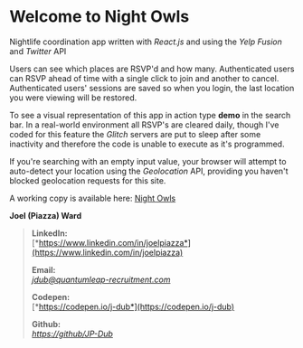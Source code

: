 Welcome to Night Owls
=========================

Nightlife coordination app written with *React.js* and using the *Yelp Fusion* and *Twitter* API

Users can see which places are RSVP'd and how many. Authenticated users can RSVP ahead of time with a single click to join and another to cancel. Authenticated users' sessions are saved so when you login, the last location you were viewing will be restored.

To see a visual representation of this app in action type **demo** in the search bar. In a real-world environment all RSVP's are cleared daily, though I've coded for this feature the *Glitch* servers are put to sleep after some inactivity and therefore the code is unable to execute as it's programmed.

If you're searching with an empty input value, your browser will attempt to auto-detect your location using the *Geolocation* API, providing you haven't blocked geolocation requests for this site.

A working copy is available here: [Night Owls](https://react-night-owls.glitch.me/)

**Joel (Piazza) Ward**

  >**LinkedIn:**  
  [*https://www.linkedin.com/in/joelpiazza*](https://www.linkedin.com/in/joelpiazza)
  >
  >**Email:**  
  [*jdub@quantumleap-recruitment.com*](mailto:jdub@quantumleap-recruitment.com)
  >
  >**Codepen:**  
  [*https://codepen.io/j-dub*](https://codepen.io/j-dub)
  >
  >**Github:**  
  [*https://github/JP-Dub*](https://github/JP-Dub)  